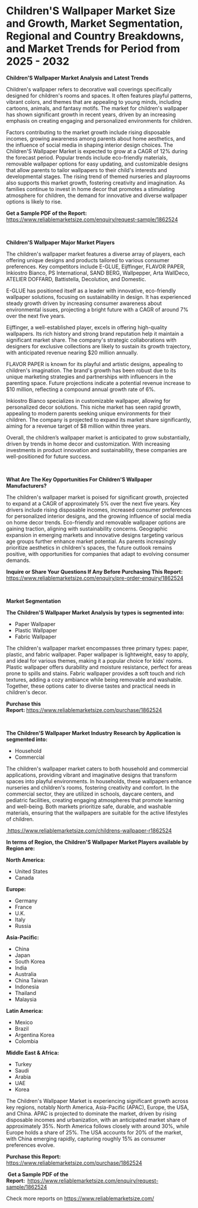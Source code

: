<p><h1>Children'S Wallpaper Market Size and Growth, Market Segmentation, Regional and Country Breakdowns, and Market Trends for Period from 2025 -  2032</h1></p><p><strong>Children'S Wallpaper Market Analysis and Latest Trends</strong></p>
<p><p>Children's wallpaper refers to decorative wall coverings specifically designed for children's rooms and spaces. It often features playful patterns, vibrant colors, and themes that are appealing to young minds, including cartoons, animals, and fantasy motifs. The market for children's wallpaper has shown significant growth in recent years, driven by an increasing emphasis on creating engaging and personalized environments for children.</p><p>Factors contributing to the market growth include rising disposable incomes, growing awareness among parents about home aesthetics, and the influence of social media in shaping interior design choices. The Children'S Wallpaper Market is expected to grow at a CAGR of 12% during the forecast period. Popular trends include eco-friendly materials, removable wallpaper options for easy updating, and customizable designs that allow parents to tailor wallpapers to their child's interests and developmental stages. The rising trend of themed nurseries and playrooms also supports this market growth, fostering creativity and imagination. As families continue to invest in home decor that promotes a stimulating atmosphere for children, the demand for innovative and diverse wallpaper options is likely to rise.</p></p>
<p><strong>Get a Sample PDF of the Report:&nbsp;</strong> <a href="https://www.reliablemarketsize.com/enquiry/request-sample/1862524?utm_campaign=1197&utm_medium=2&utm_source=Github&utm_content=ia&utm_term=10022025&utm_id=childrens-wallpaper">https://www.reliablemarketsize.com/enquiry/request-sample/1862524</a></p>
<p>&nbsp;</p>
<p><strong>Children'S Wallpaper Major Market Players</strong></p>
<p><p>The children's wallpaper market features a diverse array of players, each offering unique designs and products tailored to various consumer preferences. Key competitors include E-GLUE, Eijffinger, FLAVOR PAPER, Inkiostro Bianco, PS International, SAND BERG, Wallpepper, Arta WallDeco, ATELIER DOFFARD, Battistella, Decolution, and Domestic.</p><p>E-GLUE has positioned itself as a leader with innovative, eco-friendly wallpaper solutions, focusing on sustainability in design. It has experienced steady growth driven by increasing consumer awareness about environmental issues, projecting a bright future with a CAGR of around 7% over the next five years.</p><p>Eijffinger, a well-established player, excels in offering high-quality wallpapers. Its rich history and strong brand reputation help it maintain a significant market share. The company's strategic collaborations with designers for exclusive collections are likely to sustain its growth trajectory, with anticipated revenue nearing $20 million annually.</p><p>FLAVOR PAPER is known for its playful and artistic designs, appealing to children's imagination. The brand's growth has been robust due to its unique marketing strategies and partnerships with influencers in the parenting space. Future projections indicate a potential revenue increase to $10 million, reflecting a compound annual growth rate of 6%.</p><p>Inkiostro Bianco specializes in customizable wallpaper, allowing for personalized decor solutions. This niche market has seen rapid growth, appealing to modern parents seeking unique environments for their children. The company is projected to expand its market share significantly, aiming for a revenue target of $8 million within three years.</p><p>Overall, the children’s wallpaper market is anticipated to grow substantially, driven by trends in home decor and customization. With increasing investments in product innovation and sustainability, these companies are well-positioned for future success.</p></p>
<p>&nbsp;</p>
<p><strong>What Are The Key Opportunities For Children'S Wallpaper Manufacturers?</strong></p>
<p><p>The children's wallpaper market is poised for significant growth, projected to expand at a CAGR of approximately 5% over the next five years. Key drivers include rising disposable incomes, increased consumer preferences for personalized interior designs, and the growing influence of social media on home decor trends. Eco-friendly and removable wallpaper options are gaining traction, aligning with sustainability concerns. Geographic expansion in emerging markets and innovative designs targeting various age groups further enhance market potential. As parents increasingly prioritize aesthetics in children's spaces, the future outlook remains positive, with opportunities for companies that adapt to evolving consumer demands.</p></p>
<p><strong>Inquire or Share Your Questions If Any Before Purchasing This Report:</strong> <a href="https://www.reliablemarketsize.com/enquiry/pre-order-enquiry/1862524?utm_campaign=1197&utm_medium=2&utm_source=Github&utm_content=ia&utm_term=10022025&utm_id=childrens-wallpaper">https://www.reliablemarketsize.com/enquiry/pre-order-enquiry/1862524</a></p>
<p>&nbsp;</p>
<p><strong>Market Segmentation</strong></p>
<p><strong>The Children'S Wallpaper Market Analysis by types is segmented into:</strong></p>
<p><ul><li>Paper Wallpaper</li><li>Plastic Wallpaper</li><li>Fabric Wallpaper</li></ul></p>
<p><p>The children's wallpaper market encompasses three primary types: paper, plastic, and fabric wallpaper. Paper wallpaper is lightweight, easy to apply, and ideal for various themes, making it a popular choice for kids' rooms. Plastic wallpaper offers durability and moisture resistance, perfect for areas prone to spills and stains. Fabric wallpaper provides a soft touch and rich textures, adding a cozy ambiance while being removable and washable. Together, these options cater to diverse tastes and practical needs in children's decor.</p></p>
<p><strong>Purchase this Report:&nbsp;</strong><a href="https://www.reliablemarketsize.com/purchase/1862524?utm_campaign=1197&utm_medium=2&utm_source=Github&utm_content=ia&utm_term=10022025&utm_id=childrens-wallpaper">https://www.reliablemarketsize.com/purchase/1862524</a></p>
<p>&nbsp;</p>
<p><strong>The Children'S Wallpaper Market Industry Research by Application is segmented into:</strong></p>
<p><ul><li>Household</li><li>Commercial</li></ul></p>
<p><p>The children's wallpaper market caters to both household and commercial applications, providing vibrant and imaginative designs that transform spaces into playful environments. In households, these wallpapers enhance nurseries and children's rooms, fostering creativity and comfort. In the commercial sector, they are utilized in schools, daycare centers, and pediatric facilities, creating engaging atmospheres that promote learning and well-being. Both markets prioritize safe, durable, and washable materials, ensuring that the wallpapers are suitable for the active lifestyles of children.</p></p>
<p><a href="https://www.reliablemarketsize.com/childrens-wallpaper-r1862524?utm_campaign=1197&utm_medium=2&utm_source=Github&utm_content=ia&utm_term=10022025&utm_id=childrens-wallpaper">&nbsp;https://www.reliablemarketsize.com/childrens-wallpaper-r1862524</a></p>
<p><strong>In terms of Region, the Children'S Wallpaper Market Players available by Region are:</strong></p>
<p>
    <p> <strong> North America: </strong>
        <ul>
            <li>United States</li>
            <li>Canada</li>
        </ul>
        </p> 
    <p> <strong> Europe: </strong>
        <ul>
            <li>Germany</li>
            <li>France</li>
            <li>U.K.</li>
            <li>Italy</li>
            <li>Russia</li>
        </ul>
        </p> 
    <p> <strong> Asia-Pacific: </strong>
        <ul>
            <li>China</li>
            <li>Japan</li>
            <li>South Korea</li>
            <li>India</li>
            <li>Australia</li>
            <li>China Taiwan</li>
            <li>Indonesia</li>
            <li>Thailand</li>
            <li>Malaysia</li>
        </ul>
        </p> 
    <p> <strong> Latin America: </strong>
        <ul>
            <li>Mexico</li>
            <li>Brazil</li>
            <li>Argentina Korea</li>
            <li>Colombia</li>
        </ul>
        </p> 
    <p> <strong> Middle East & Africa: </strong>
        <ul>
            <li>Turkey</li>
            <li>Saudi</li>
            <li>Arabia</li>
            <li>UAE</li>
            <li>Korea</li>
        </ul>
    </p>
    </p>
<p><p>The Children's Wallpaper Market is experiencing significant growth across key regions, notably North America, Asia-Pacific (APAC), Europe, the USA, and China. APAC is projected to dominate the market, driven by rising disposable incomes and urbanization, with an anticipated market share of approximately 35%. North America follows closely with around 30%, while Europe holds a share of 25%. The USA accounts for 20% of the market, with China emerging rapidly, capturing roughly 15% as consumer preferences evolve.</p></p>
<p><strong>Purchase this Report: </strong><a href="https://www.reliablemarketsize.com/purchase/1862524?utm_campaign=1197&utm_medium=2&utm_source=Github&utm_content=ia&utm_term=10022025&utm_id=childrens-wallpaper">https://www.reliablemarketsize.com/purchase/1862524</a></p>
<p>&nbsp;<strong>Get a Sample PDF of the Report:&nbsp;&nbsp;</strong><a href="https://www.reliablemarketsize.com/enquiry/request-sample/1862524?utm_campaign=1197&utm_medium=2&utm_source=Github&utm_content=ia&utm_term=10022025&utm_id=childrens-wallpaper">https://www.reliablemarketsize.com/enquiry/request-sample/1862524</a></p>
<p><strong></strong></p>
<p>Check more reports on <a href="https://www.reliablemarketsize.com/?utm_campaign=1197&utm_medium=2&utm_source=Github&utm_content=ia&utm_term=10022025&utm_id=childrens-wallpaper">https://www.reliablemarketsize.com/</a></p>